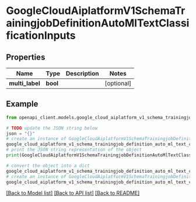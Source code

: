 # GoogleCloudAiplatformV1SchemaTrainingjobDefinitionAutoMlTextClassificationInputs


## Properties

Name | Type | Description | Notes
------------ | ------------- | ------------- | -------------
**multi_label** | **bool** |  | [optional] 

## Example

```python
from openapi_client.models.google_cloud_aiplatform_v1_schema_trainingjob_definition_auto_ml_text_classification_inputs import GoogleCloudAiplatformV1SchemaTrainingjobDefinitionAutoMlTextClassificationInputs

# TODO update the JSON string below
json = "{}"
# create an instance of GoogleCloudAiplatformV1SchemaTrainingjobDefinitionAutoMlTextClassificationInputs from a JSON string
google_cloud_aiplatform_v1_schema_trainingjob_definition_auto_ml_text_classification_inputs_instance = GoogleCloudAiplatformV1SchemaTrainingjobDefinitionAutoMlTextClassificationInputs.from_json(json)
# print the JSON string representation of the object
print(GoogleCloudAiplatformV1SchemaTrainingjobDefinitionAutoMlTextClassificationInputs.to_json())

# convert the object into a dict
google_cloud_aiplatform_v1_schema_trainingjob_definition_auto_ml_text_classification_inputs_dict = google_cloud_aiplatform_v1_schema_trainingjob_definition_auto_ml_text_classification_inputs_instance.to_dict()
# create an instance of GoogleCloudAiplatformV1SchemaTrainingjobDefinitionAutoMlTextClassificationInputs from a dict
google_cloud_aiplatform_v1_schema_trainingjob_definition_auto_ml_text_classification_inputs_from_dict = GoogleCloudAiplatformV1SchemaTrainingjobDefinitionAutoMlTextClassificationInputs.from_dict(google_cloud_aiplatform_v1_schema_trainingjob_definition_auto_ml_text_classification_inputs_dict)
```
[[Back to Model list]](../README.md#documentation-for-models) [[Back to API list]](../README.md#documentation-for-api-endpoints) [[Back to README]](../README.md)



